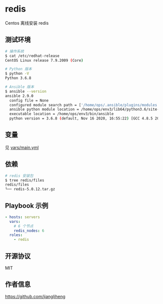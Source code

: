 redis
=========

Centos 离线安装 redis

测试环境
------------

```bash
# 操作系统
$ cat /etc/redhat-release
CentOS Linux release 7.9.2009 (Core)

# Python 版本
$ python -V
Python 3.6.8

# Ansible 版本
$ ansible --version
ansible 2.9.0
  config file = None
  configured module search path = ['/home/ops/.ansible/plugins/modules', '/usr/share/ansible/plugins/modules']
  ansible python module location = /home/ops/env3/lib64/python3.6/site-packages/ansible
  executable location = /home/ops/env3/bin/ansible
  python version = 3.6.8 (default, Nov 16 2020, 16:55:22) [GCC 4.8.5 20150623 (Red Hat 4.8.5-44)]
```

变量
--------------

见 [vars/main.yml](vars/main.yml)

依赖
------------

```bash
# redis 安装包
$ tree redis/files
redis/files
└── redis-5.0.12.tar.gz
```

Playbook 示例
----------------

```yaml
- hosts: servers
  vars:
    # 6 个节点
    redis_nodes: 6
  roles:
    - redis
```

开源协议
-------

MIT

作者信息
------------------

https://github.com/jiangliheng
